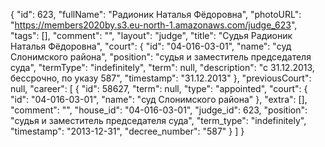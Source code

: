 {
    "id": 623,
    "fullName": "Радионик Наталья Фёдоровна",
    "photoURL": "https://members2020by.s3.eu-north-1.amazonaws.com/judge_623",
    "tags": [],
    "comment": "",
    "layout": "judge",
    "title": "Судья Радионик Наталья Фёдоровна",
    "court": {
        "id": "04-016-03-01",
        "name": "суд Слонимского района",
        "position": "судья и заместитель председателя суда",
        "termType": "indefinitely",
        "term": null,
        "description": "c 31.12.2013, бессрочно, по указу 587",
        "timestamp": "31.12.2013"
    },
    "previousCourt": null,
    "career": [
        {
            "id": 58627,
            "term": null,
            "type": "appointed",
            "court": {
                "id": "04-016-03-01",
                "name": "суд Слонимского района"
            },
            "extra": [],
            "comment": "",
            "house_id": "04-016-03-01",
            "judge_id": 623,
            "position": "судья и заместитель председателя суда",
            "term_type": "indefinitely",
            "timestamp": "2013-12-31",
            "decree_number": "587"
        }
    ]
}